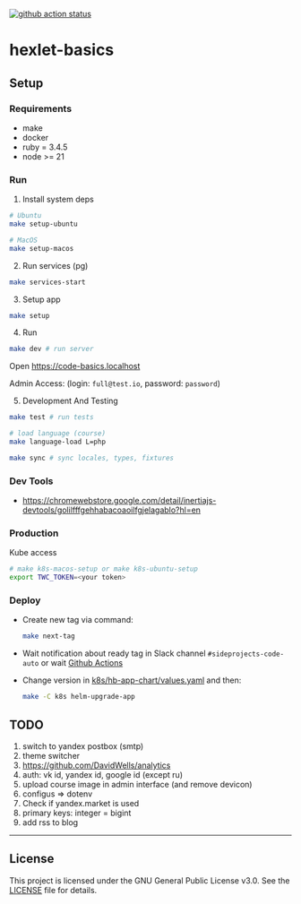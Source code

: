 [![github action status](https://github.com/hexlet-basics/hexlet-basics/actions/workflows/build.yml/badge.svg?event=push)](https://github.com/hexlet-basics/hexlet-basics/actions/workflows/build.yml)

# hexlet-basics

## Setup

### Requirements

- make
- docker
- ruby = 3.4.5
- node >= 21

### Run

1. Install system deps

```bash
# Ubuntu
make setup-ubuntu

# MacOS
make setup-macos
```

2. Run services (pg)

```bash
make services-start
```


3. Setup app

```bash
make setup
```

4. Run

```bash
make dev # run server
```


Open https://code-basics.localhost

Admin Access: (login: `full@test.io`, password: `password`)

5. Development And Testing

```bash
make test # run tests

# load language (course)
make language-load L=php

make sync # sync locales, types, fixtures
```

### Dev Tools

- <https://chromewebstore.google.com/detail/inertiajs-devtools/golilfffgehhabacoaoilfgjelagablo?hl=en>

### Production

Kube access

```bash
# make k8s-macos-setup or make k8s-ubuntu-setup
export TWC_TOKEN=<your token>
```

### Deploy

- Create new tag via command:

  ```bash
  make next-tag
  ```

- Wait notification about ready tag in Slack channel `#sideprojects-code-auto` or wait [Github Actions](https://github.com/hexlet-basics/hexlet-basics/actions/workflows/release.yml)
- Change version in [k8s/hb-app-chart/values.yaml](/k8s/hb-app-chart/values.yaml) and then:

  ```bash
  make -C k8s helm-upgrade-app
  ```

## TODO

1. switch to yandex postbox (smtp)
1. theme switcher
1. <https://github.com/DavidWells/analytics>
1. auth: vk id, yandex id, google id (except ru)
1. upload course image in admin interface (and remove devicon)
1. configus => dotenv
1. Check if yandex.market is used
1. primary keys: integer = bigint
1. add rss to blog

---

<!-- [![Hexlet Ltd. logo](https://raw.githubusercontent.com/Hexlet/assets/master/images/hexlet_logo128.png)](https://hexlet.io/?utm_source=github&utm_medium=referral&utm_campaign=hexlet&utm_content=hexlet-basics)

This repository is created and maintained by the team and the community of Hexlet, an educational project. [Read more about Hexlet](https://hexlet.io/?utm_source=github&utm_medium=referral&utm_campaign=hexlet&utm_content=hexlet-basics).

See most active contributors on [hexlet-friends](https://friends.hexlet.io/). -->

## License

This project is licensed under the GNU General Public License v3.0.
See the [LICENSE](./LICENSE) file for details.
